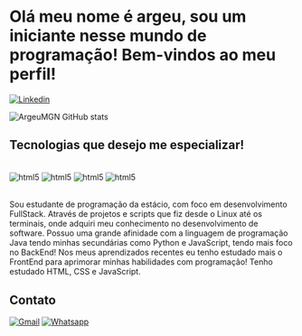 # Olá meu nome é argeu, sou um iniciante nesse mundo de programação! Bem-vindos ao meu perfil! 


[![Linkedin](https://img.shields.io/badge/LinkedIn-0077B5?style=for-the-badge&logo=linkedin&logoColor=white)](https://www.linkedin.com/in/argeumoreiragarcezneto/)

![ArgeuMGN GitHub stats](https://github-readme-stats.vercel.app/api?username=ArgeuMGN&show_icons=true&theme=dark) 

## Tecnologias que desejo me especializar! 

<div style="display: inline_block"><br/> 
<img align="center" alt="html5" src="https://img.shields.io/badge/Java-ED8B00?style=for-the-badge&logo=openjdk&logoColor=white" /> 
<img align="center" alt="html5" src="https://img.shields.io/badge/C%2B%2B-00599C?style=for-the-badge&logo=c%2B%2B&logoColor=white"/> 
<img align="center" alt="html5" src="https://img.shields.io/badge/C%2B%2B-00599C?style=for-the-badge&logo=c%2B%2B&logoColor=white"/> 
<img align="center" alt="html5" src="https://img.shields.io/badge/Python-14354C?style=for-the-badge&logo=python&logoColor=white"/> 
</div> <br/> 

Sou estudante de programação da estácio, com foco em desenvolvimento FullStack. Através de projetos e scripts que fiz desde o Linux até os terminais, onde adquiri meu conhecimento no desenvolvimento de software. 
Possuo uma grande afinidade com a linguagem de programação Java tendo minhas secundárias como Python e JavaScript, tendo mais foco no BackEnd! 
Nos meus aprendizados recentes eu tenho estudado mais o FrontEnd para aprimorar minhas habilidades com programação! Tenho estudado HTML, CSS e JavaScript. 

## Contato  

[![Gmail](https://img.shields.io/badge/Gmail-D14836?style=for-the-badge&logo=gmail&logoColor=white)](argeuprofissional@gmail.com) 
[![Whatsapp](https://img.shields.io/badge/WhatsApp-25D366?style=for-the-badge&logo=whatsapp&logoColor=white)](wa.me/+5521967735302) 



